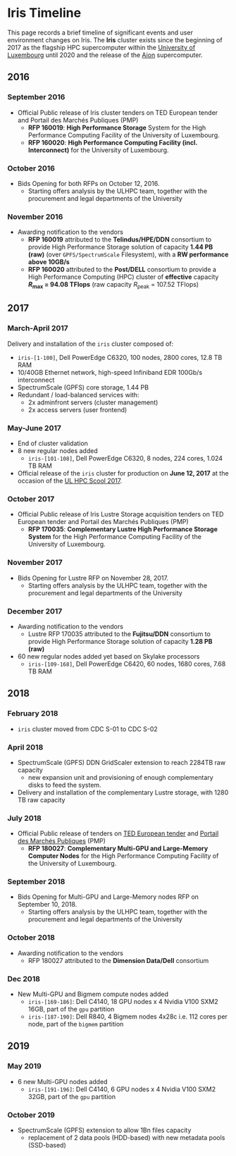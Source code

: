 # Iris Timeline

This page records a brief timeline of significant events and user environment changes on Iris.
The **Iris** cluster exists since the beginning of 2017 as the flagship HPC supercomputer within the [University of Luxembourg](http://www.uni.lu) until 2020 and the release of the [Aion](../aion/index.md) supercomputer.

## 2016

### September 2016

* Official Public release of Iris cluster tenders on TED European tender and Portail des Marchés Publiques (PMP)
    - __RFP 160019__: **High Performance Storage** System for the High Performance Computing Facility of the University of Luxembourg.
    - __RFP 160020__: **High Performance Computing Facility (incl. Interconnect)** for the University of Luxembourg.

### October 2016

* Bids Opening for both RFPs on October 12, 2016.
    - Starting offers analysis by the ULHPC team, together with the procurement and legal departments of the University

### November 2016

* Awarding notification to the vendors
    -  __RFP 160019__ attributed to the **Telindus/HPE/DDN** consortium to provide High Performance Storage solution of capacity **1.44 PB (raw)** (over `GPFS/SpectrumScale` Filesystem), with a **RW performance above 10GB/s**
    - __RFP 160020__ attributed to the **Post/DELL** consortium to provide a High Performance Computing (HPC) cluster of **effective** capacity **$R_\text{max}$ = 94.08 TFlops** (raw capacity $R_\text{peak}$ = 107.52 TFlops)

## 2017

### March-April 2017

Delivery and installation of the `iris` cluster composed of:

* `iris-[1-100]`, Dell PowerEdge C6320, 100 nodes, 2800 cores, 12.8 TB RAM
* 10/40GB Ethernet network, high-speed Infiniband EDR 100Gb/s interconnect
* SpectrumScale (GPFS) core storage, 1.44 PB
* Redundant / load-balanced services with:
    - 2x adminfront servers (cluster management)
    - 2x access servers (user frontend)

### May-June 2017

* End of cluster validation
* 8 new regular nodes added
    - `iris-[101-108]`, Dell PowerEdge C6320, 8 nodes, 224 cores, 1.024 TB RAM
* Official release of the `iris` cluster for production on **June 12, 2017** at the occasion of the [UL HPC Scool 2017](https://hpc.uni.lu/hpc-school/2017/06/index.html).

### October 2017

* Official Public release of Iris Lustre Storage acquisition tenders on TED European tender and Portail des Marchés Publiques (PMP)
    - __RFP 170035__: **Complementary Lustre High Performance Storage System** for the High Performance Computing Facility of the University of Luxembourg.

### November 2017

* Bids Opening for Lustre RFP on November 28, 2017.
    - Starting offers analysis by the ULHPC team, together with the procurement and legal departments of the University

### December 2017

* Awarding notification to the vendors
    - Lustre RFP 170035 attributed to the **Fujitsu/DDN** consortium to provide High Performance Storage solution of capacity **1.28 PB (raw)**
* 60 new regular nodes added yet based on Skylake processors
    - `iris-[109-168]`, Dell PowerEdge C6420, 60 nodes, 1680 cores, 7.68 TB RAM

## 2018

### February 2018

* `iris` cluster moved from CDC S-01 to CDC S-02

### April 2018

* SpectrumScale (GPFS) DDN GridScaler extension to reach 2284TB raw capacity
    - new expansion unit and provisioning of enough complementary disks to feed the system.
* Delivery and installation of the complementary Lustre storage, with 1280 TB raw capacity


### July 2018

* Official Public release of tenders on [TED European tender](https://ted.europa.eu/udl?uri=TED:NOTICE:328963-2018:TEXT:EN:HTML) and [Portail des Marchés Publiques](https://pmp.b2g.etat.lu/?page=entreprise.EntrepriseAdvancedSearch&searchAnnCons&keyWord=180027) (PMP)
    - __RFP 180027__: **Complementary Multi-GPU and Large-Memory Computer Nodes** for the High Performance Computing Facility of the University of Luxembourg.

### September 2018

* Bids Opening for Multi-GPU and Large-Memory nodes RFP on September 10, 2018.
    - Starting offers analysis by the ULHPC team, together with the procurement and legal departments of the University

### October 2018

* Awarding notification to the vendors
    - RFP 180027 attributed to the **Dimension Data/Dell** consortium

### Dec 2018

* New Multi-GPU and Bigmem compute nodes added
    - `iris-[169-186]`: Dell C4140, 18 GPU nodes x 4 Nvidia V100 SXM2 16GB, part of the `gpu` partition
    - `iris-[187-190]`: Dell R840, 4 Bigmem nodes 4x28c i.e. 112 cores per node, part of the `bigmem` partition

## 2019

### May 2019

* 6 new Multi-GPU nodes added
    - `iris-[191-196]`: Dell C4140, 6 GPU nodes x 4 Nvidia V100 SXM2 32GB, part of the `gpu` partition

### October 2019

* SpectrumScale (GPFS) extension to allow 1Bn files capacity
    - replacement of 2 data pools (HDD-based) with new metadata pools (SSD-based)
